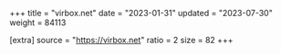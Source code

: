 +++
title = "virbox.net"
date = "2023-01-31"
updated = "2023-07-30"
weight = 84113

[extra]
source = "https://virbox.net"
ratio = 2
size = 82
+++
